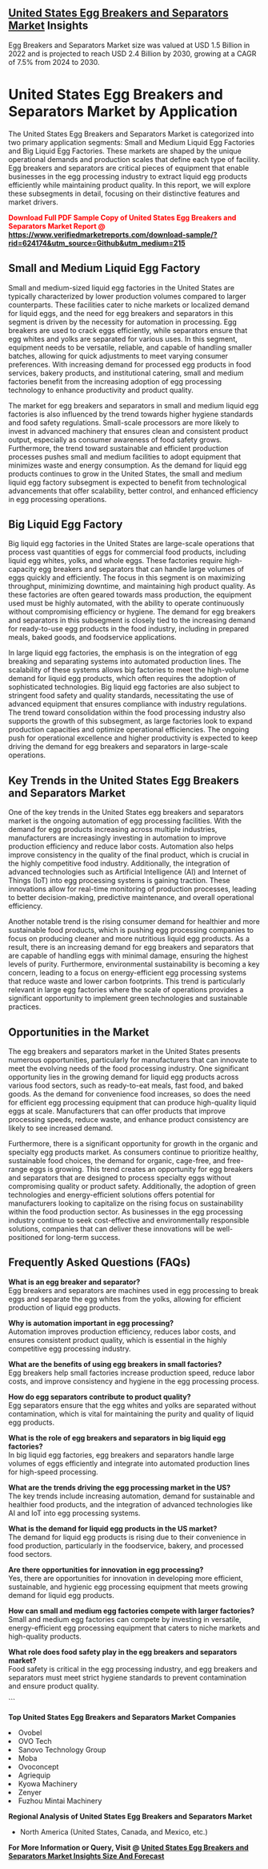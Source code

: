 <h2><a href="https://www.verifiedmarketreports.com/download-sample/?rid=624174&amp;utm_source=Github&amp;utm_medium=215" target="_blank">United States Egg Breakers and Separators Market</a> Insights</h2><p>Egg Breakers and Separators Market size was valued at USD 1.5 Billion in 2022 and is projected to reach USD 2.4 Billion by 2030, growing at a CAGR of 7.5% from 2024 to 2030.</p><p><h1>United States Egg Breakers and Separators Market by Application</h1><p>The United States Egg Breakers and Separators Market is categorized into two primary application segments: Small and Medium Liquid Egg Factories and Big Liquid Egg Factories. These markets are shaped by the unique operational demands and production scales that define each type of facility. Egg breakers and separators are critical pieces of equipment that enable businesses in the egg processing industry to extract liquid egg products efficiently while maintaining product quality. In this report, we will explore these subsegments in detail, focusing on their distinctive features and market drivers.</p><p><strong><p><span class=""><span style="color: #ff0000;"><strong>Download Full PDF Sample Copy of United States Egg Breakers and Separators Market Report</strong> @ </span><a href="https://www.verifiedmarketreports.com/download-sample/?rid=624174&amp;utm_source=Github&amp;utm_medium=215" target="_blank">https://www.verifiedmarketreports.com/download-sample/?rid=624174&amp;utm_source=Github&amp;utm_medium=215</a></span></p></strong></p><h2>Small and Medium Liquid Egg Factory</h2><p>Small and medium-sized liquid egg factories in the United States are typically characterized by lower production volumes compared to larger counterparts. These facilities cater to niche markets or localized demand for liquid eggs, and the need for egg breakers and separators in this segment is driven by the necessity for automation in processing. Egg breakers are used to crack eggs efficiently, while separators ensure that egg whites and yolks are separated for various uses. In this segment, equipment needs to be versatile, reliable, and capable of handling smaller batches, allowing for quick adjustments to meet varying consumer preferences. With increasing demand for processed egg products in food services, bakery products, and institutional catering, small and medium factories benefit from the increasing adoption of egg processing technology to enhance productivity and product quality.<p>The market for egg breakers and separators in small and medium liquid egg factories is also influenced by the trend towards higher hygiene standards and food safety regulations. Small-scale processors are more likely to invest in advanced machinery that ensures clean and consistent product output, especially as consumer awareness of food safety grows. Furthermore, the trend toward sustainable and efficient production processes pushes small and medium facilities to adopt equipment that minimizes waste and energy consumption. As the demand for liquid egg products continues to grow in the United States, the small and medium liquid egg factory subsegment is expected to benefit from technological advancements that offer scalability, better control, and enhanced efficiency in egg processing operations.</p><h2>Big Liquid Egg Factory</h2><p>Big liquid egg factories in the United States are large-scale operations that process vast quantities of eggs for commercial food products, including liquid egg whites, yolks, and whole eggs. These factories require high-capacity egg breakers and separators that can handle large volumes of eggs quickly and efficiently. The focus in this segment is on maximizing throughput, minimizing downtime, and maintaining high product quality. As these factories are often geared towards mass production, the equipment used must be highly automated, with the ability to operate continuously without compromising efficiency or hygiene. The demand for egg breakers and separators in this subsegment is closely tied to the increasing demand for ready-to-use egg products in the food industry, including in prepared meals, baked goods, and foodservice applications.<p>In large liquid egg factories, the emphasis is on the integration of egg breaking and separating systems into automated production lines. The scalability of these systems allows big factories to meet the high-volume demand for liquid egg products, which often requires the adoption of sophisticated technologies. Big liquid egg factories are also subject to stringent food safety and quality standards, necessitating the use of advanced equipment that ensures compliance with industry regulations. The trend toward consolidation within the food processing industry also supports the growth of this subsegment, as large factories look to expand production capacities and optimize operational efficiencies. The ongoing push for operational excellence and higher productivity is expected to keep driving the demand for egg breakers and separators in large-scale operations.</p><h2>Key Trends in the United States Egg Breakers and Separators Market</h2><p>One of the key trends in the United States egg breakers and separators market is the ongoing automation of egg processing facilities. With the demand for egg products increasing across multiple industries, manufacturers are increasingly investing in automation to improve production efficiency and reduce labor costs. Automation also helps improve consistency in the quality of the final product, which is crucial in the highly competitive food industry. Additionally, the integration of advanced technologies such as Artificial Intelligence (AI) and Internet of Things (IoT) into egg processing systems is gaining traction. These innovations allow for real-time monitoring of production processes, leading to better decision-making, predictive maintenance, and overall operational efficiency.</p><p>Another notable trend is the rising consumer demand for healthier and more sustainable food products, which is pushing egg processing companies to focus on producing cleaner and more nutritious liquid egg products. As a result, there is an increasing demand for egg breakers and separators that are capable of handling eggs with minimal damage, ensuring the highest levels of purity. Furthermore, environmental sustainability is becoming a key concern, leading to a focus on energy-efficient egg processing systems that reduce waste and lower carbon footprints. This trend is particularly relevant in large egg factories where the scale of operations provides a significant opportunity to implement green technologies and sustainable practices.</p><h2>Opportunities in the Market</h2><p>The egg breakers and separators market in the United States presents numerous opportunities, particularly for manufacturers that can innovate to meet the evolving needs of the food processing industry. One significant opportunity lies in the growing demand for liquid egg products across various food sectors, such as ready-to-eat meals, fast food, and baked goods. As the demand for convenience food increases, so does the need for efficient egg processing equipment that can produce high-quality liquid eggs at scale. Manufacturers that can offer products that improve processing speeds, reduce waste, and enhance product consistency are likely to see increased demand.</p><p>Furthermore, there is a significant opportunity for growth in the organic and specialty egg products market. As consumers continue to prioritize healthy, sustainable food choices, the demand for organic, cage-free, and free-range eggs is growing. This trend creates an opportunity for egg breakers and separators that are designed to process specialty eggs without compromising quality or product safety. Additionally, the adoption of green technologies and energy-efficient solutions offers potential for manufacturers looking to capitalize on the rising focus on sustainability within the food production sector. As businesses in the egg processing industry continue to seek cost-effective and environmentally responsible solutions, companies that can deliver these innovations will be well-positioned for long-term success.</p><h2>Frequently Asked Questions (FAQs)</h2><p><strong>What is an egg breaker and separator?</strong><br>Egg breakers and separators are machines used in egg processing to break eggs and separate the egg whites from the yolks, allowing for efficient production of liquid egg products.</p><p><strong>Why is automation important in egg processing?</strong><br>Automation improves production efficiency, reduces labor costs, and ensures consistent product quality, which is essential in the highly competitive egg processing industry.</p><p><strong>What are the benefits of using egg breakers in small factories?</strong><br>Egg breakers help small factories increase production speed, reduce labor costs, and improve consistency and hygiene in the egg processing process.</p><p><strong>How do egg separators contribute to product quality?</strong><br>Egg separators ensure that the egg whites and yolks are separated without contamination, which is vital for maintaining the purity and quality of liquid egg products.</p><p><strong>What is the role of egg breakers and separators in big liquid egg factories?</strong><br>In big liquid egg factories, egg breakers and separators handle large volumes of eggs efficiently and integrate into automated production lines for high-speed processing.</p><p><strong>What are the trends driving the egg processing market in the US?</strong><br>The key trends include increasing automation, demand for sustainable and healthier food products, and the integration of advanced technologies like AI and IoT into egg processing systems.</p><p><strong>What is the demand for liquid egg products in the US market?</strong><br>The demand for liquid egg products is rising due to their convenience in food production, particularly in the foodservice, bakery, and processed food sectors.</p><p><strong>Are there opportunities for innovation in egg processing?</strong><br>Yes, there are opportunities for innovation in developing more efficient, sustainable, and hygienic egg processing equipment that meets growing demand for liquid egg products.</p><p><strong>How can small and medium egg factories compete with larger factories?</strong><br>Small and medium egg factories can compete by investing in versatile, energy-efficient egg processing equipment that caters to niche markets and high-quality products.</p><p><strong>What role does food safety play in the egg breakers and separators market?</strong><br>Food safety is critical in the egg processing industry, and egg breakers and separators must meet strict hygiene standards to prevent contamination and ensure product quality.</p>```</p><p><strong>Top United States Egg Breakers and Separators Market Companies</strong></p><div data-test-id=""><p><li>Ovobel</li><li> OVO Tech</li><li> Sanovo Technology Group</li><li> Moba</li><li> Ovoconcept</li><li> Agriequip</li><li> Kyowa Machinery</li><li> Zenyer</li><li> Fuzhou Mintai Machinery</li></p><div><strong>Regional Analysis of&nbsp;United States Egg Breakers and Separators Market</strong></div><ul><li dir="ltr"><p dir="ltr">North America&nbsp;(United States, Canada, and Mexico, etc.)</p></li></ul><p><strong>For More Information or Query, Visit @&nbsp;</strong><strong><a href="https://www.verifiedmarketreports.com/product/egg-breakers-and-separators-market/?utm_source=Github&amp;utm_medium=215" target="_blank">United States Egg Breakers and Separators Market Insights Size And Forecast</a></strong></p></div>
